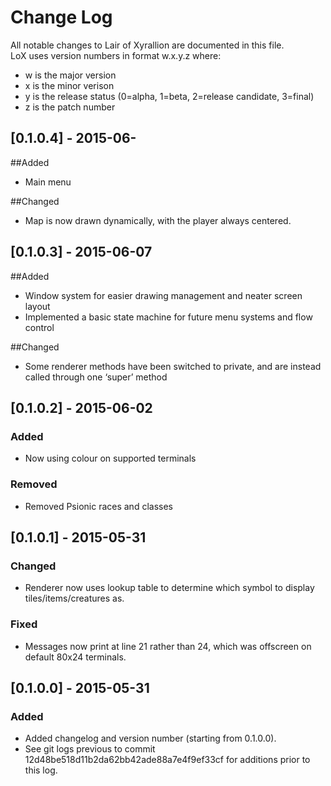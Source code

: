 # Change Log
All notable changes to Lair of Xyrallion are documented in this file.  
LoX uses version numbers in format w.x.y.z where:
- w is the major version
- x is the minor verison
- y is the release status (0=alpha, 1=beta, 2=release candidate, 3=final)
- z is the patch number

## [0.1.0.4] - 2015-06-
##Added
- Main menu

##Changed
- Map is now drawn dynamically, with the player always centered.

## [0.1.0.3] - 2015-06-07
##Added
- Window system for easier drawing management and neater screen layout
- Implemented a basic state machine for future menu systems and flow control

##Changed
- Some renderer methods have been switched to private, and are instead called through one ‘super’ method

## [0.1.0.2] - 2015-06-02
### Added
- Now using colour on supported terminals

### Removed
- Removed Psionic races and classes

## [0.1.0.1] - 2015-05-31
### Changed
- Renderer now uses lookup table to determine which symbol to display tiles/items/creatures as.

### Fixed
- Messages now print at line 21 rather than 24, which was offscreen on default 80x24 terminals.

## [0.1.0.0] - 2015-05-31
### Added
- Added changelog and version number (starting from 0.1.0.0).
- See git logs previous to commit 12d48be518d11b2da62bb42ade88a7e4f9ef33cf for additions prior to this log.

